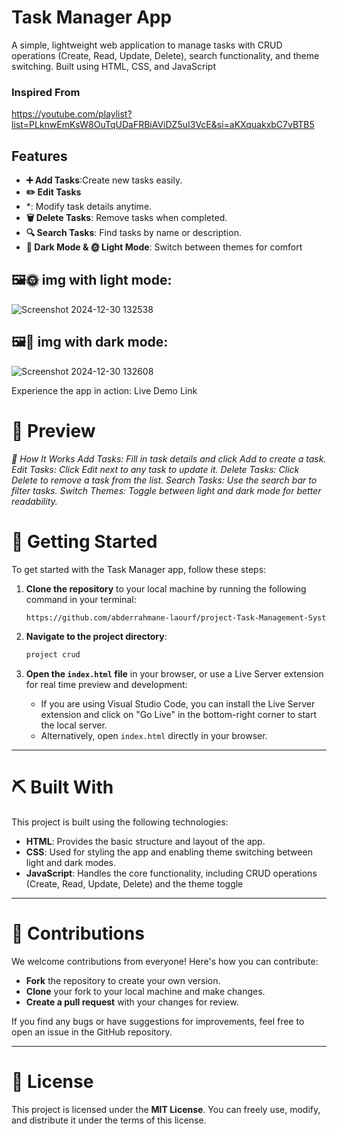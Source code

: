 # Task Manager App

A simple, lightweight web application to manage tasks with CRUD operations (Create, Read, Update, Delete), search functionality, and theme switching. Built using HTML, CSS, and JavaScript
### Inspired From
 https://youtube.com/playlist?list=PLknwEmKsW8OuTqUDaFRBiAViDZ5uI3VcE&si=aKXquakxbC7vBTB5
 
## Features
- **➕ Add Tasks**:Create new tasks easily.
- **✏️ Edit Tasks**
- *: Modify task details anytime.
- **🗑️ Delete Tasks**: Remove tasks when completed.
- **🔍 Search Tasks**: Find tasks by name or description.
- **🌙 Dark Mode & 🌞 Light Mode**: Switch between themes for comfort
## 🖼️🌞  img with light mode:
![Screenshot 2024-12-30 132538](https://github.com/user-attachments/assets/b67a3ebf-1166-42bf-985c-5e90245bdd4b)

## 🖼️🌙  img with dark mode:
![Screenshot 2024-12-30 132608](https://github.com/user-attachments/assets/ee62debd-d9c1-4256-a577-2089ce0ad0be)


Experience the app in action:
Live Demo Link

# 📐 Preview
*💭 How It Works
Add Tasks: Fill in task details and click Add to create a task.
Edit Tasks: Click Edit next to any task to update it.
Delete Tasks: Click Delete to remove a task from the list.
Search Tasks: Use the search bar to filter tasks.
Switch Themes: Toggle between light and dark mode for better readability.*

# 🏁 Getting Started

To get started with the Task Manager app, follow these steps:

1. **Clone the repository** to your local machine by running the following command in your terminal:
    ```bash
    https://github.com/abderrahmane-laourf/project-Task-Management-System.git
    ```


2. **Navigate to the project directory**:
    ```bash
    project crud
    ```
    
3. **Open the `index.html` file** in your browser, or use a Live Server extension for real time preview and development:
   - If you are using Visual Studio Code, you can install the Live Server extension and click on "Go Live" in the bottom-right corner to start the local server.
   - Alternatively, open `index.html` directly in your browser.
---
# ⛏️ Built With

This project is built using the following technologies:

- **HTML**: Provides the basic structure and layout of the app.
- **CSS**: Used for styling the app and enabling theme switching between light and dark modes.
- **JavaScript**: Handles the core functionality, including CRUD operations (Create, Read, Update, Delete) and the theme toggle

---
# 🤝 Contributions

We welcome contributions from everyone! Here's how you can contribute:
- **Fork** the repository to create your own version.
- **Clone** your fork to your local machine and make changes.
- **Create a pull request** with your changes for review.

If you find any bugs or have suggestions for improvements, feel free to open an issue in the GitHub repository.

---

# 📜 License

This project is licensed under the **MIT License**. You can freely use, modify, and distribute it under the terms of this license.
